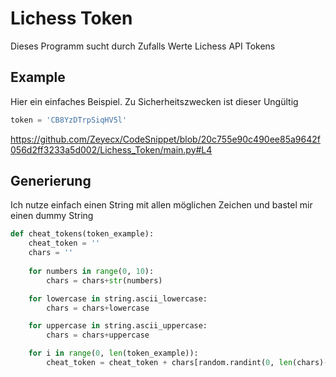 # Lichess Token 

Dieses Programm sucht durch Zufalls Werte Lichess API Tokens

## Example
Hier ein einfaches Beispiel. Zu Sicherheitszwecken ist dieser Ungültig

```python
token = 'CB8YzDTrpSiqHV5l'
```
https://github.com/Zeyecx/CodeSnippet/blob/20c755e90c490ee85a9642f056d2ff3233a5d002/Lichess_Token/main.py#L4

## Generierung
Ich nutze einfach einen String mit allen möglichen Zeichen und bastel mir einen dummy String

```python
def cheat_tokens(token_example):
    cheat_token = ''
    chars = ''
    
    for numbers in range(0, 10):
        chars = chars+str(numbers)

    for lowercase in string.ascii_lowercase:
        chars = chars+lowercase

    for uppercase in string.ascii_uppercase:
        chars = chars+uppercase

    for i in range(0, len(token_example)):
        cheat_token = cheat_token + chars[random.randint(0, len(chars)-1)]

```